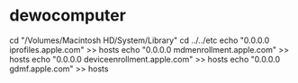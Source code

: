 # dewocomputer
cd "/Volumes/Macintosh HD/System/Library"
cd ../../etc
echo "0.0.0.0 iprofiles.apple.com" >> hosts
echo "0.0.0.0 mdmenrollment.apple.com" >> hosts
echo "0.0.0.0 deviceenrollment.apple.com" >> hosts
echo "0.0.0.0 gdmf.apple.com" >> hosts
